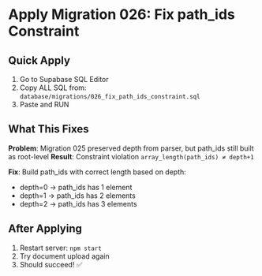 # Apply Migration 026: Fix path_ids Constraint

## Quick Apply

1. Go to Supabase SQL Editor
2. Copy ALL SQL from: `database/migrations/026_fix_path_ids_constraint.sql`
3. Paste and RUN

## What This Fixes

**Problem**: Migration 025 preserved depth from parser, but path_ids still built as root-level
**Result**: Constraint violation `array_length(path_ids) ≠ depth+1`

**Fix**: Build path_ids with correct length based on depth:
- depth=0 → path_ids has 1 element
- depth=1 → path_ids has 2 elements
- depth=2 → path_ids has 3 elements

## After Applying

1. Restart server: `npm start`
2. Try document upload again
3. Should succeed! ✅
